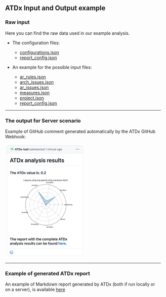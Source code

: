 ATDx Input and Output example
----------------

### Raw input
Here you can find the raw data used in our example analysis.

 - The configuration files: 
   - [configurations.json](configuration.json)
   - [report_config.json](report_config.json)
    
 - An example for the possible input files:
   - [ar_rules.json](ar_rules.json)
   - [arch_issues.json](arch_issues.json)
   - [ar_issues.json](ar_issues.json)
   - [measures.json](measures.json)
   - [project.json](projects.json)
   - [report_config.json](report_config.json)
 
---
### The output for Server scenario
Example of GitHub comment generated automatically by the ATDx GitHub Webhook:

<img src="examples/comment.png" width="51%">

---
### Example of generated ATDx report

An example of Markdown report generated by ATDx (both if run locally or on a server), is available [here](reports/apache_sling-org-apache-sling-commons-html.md)


